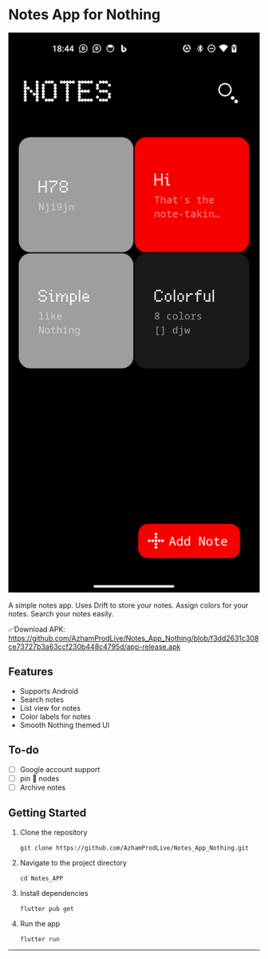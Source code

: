 # Notes App for Nothing 

<img width="1248" src="https://github.com/AzhamProdLive/Notes_App_Nothing/blob/Beta-Test/Screenshot_20240201-184405.png?raw=true">

A simple notes app. Uses Drift to store your notes. Assign colors for your notes. Search your notes easily.

✅Download APK: https://github.com/AzhamProdLive/Notes_App_Nothing/blob/f3dd2631c308ce73727b3a63ccf230b448c4795d/app-release.apk 

## Features
 - Supports Android
 - Search notes
 - List view for notes
 - Color labels for notes
 - Smooth Nothing themed UI 

## To-do
 - [ ] Google account support
 - [ ] pin 📍 nodes
 - [ ] Archive notes

## Getting Started
1. Clone the repository
   
   ```
   git clone https://github.com/AzhamProdLive/Notes_App_Nothing.git
   ```
   
2. Navigate to the project directory

   ```
   cd Notes_APP
   ```
   
3. Install dependencies

   ```
   flutter pub get
   ```

4. Run the app
   ```
   flutter run
   ```
---
 
